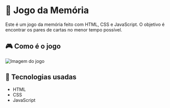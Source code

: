# 🧠 Jogo da Memória

Este é um jogo da memória feito com HTML, CSS e JavaScript. O objetivo é encontrar os pares de cartas no menor tempo possível.

## 🎮 Como é o jogo

![Imagem do jogo](/Imagens/Jogo%20da%20memória.PNG)

## 🚀 Tecnologias usadas

- HTML
- CSS
- JavaScript